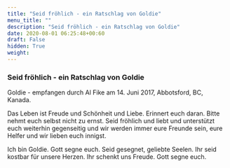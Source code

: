 ```yaml
---
title: "Seid fröhlich - ein Ratschlag von Goldie"
menu_title: ""
description: "Seid fröhlich - ein Ratschlag von Goldie"
date: 2020-08-01 06:25:48+00:60
draft: False
hidden: True
weight:
---
```

### Seid fröhlich - ein Ratschlag von Goldie

Goldie - empfangen durch Al Fike am 14. Juni 2017, Abbotsford, BC, Kanada.

Das Leben ist Freude und Schönheit und Liebe. Erinnert euch daran. Bitte nehmt euch selbst nicht zu ernst. Seid fröhlich und liebt und unterstützt euch weiterhin gegenseitig und wir werden immer eure Freunde sein, eure Helfer und wir lieben euch innigst.  

Ich bin Goldie. Gott segne euch. Seid gesegnet, geliebte Seelen. Ihr seid kostbar für unsere Herzen. Ihr schenkt uns Freude. Gott segne euch. 
